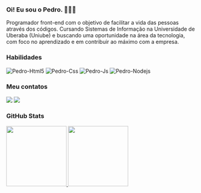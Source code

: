 ### Oi! Eu sou o Pedro. 🙋🏻‍♂️
Programador front-end com o objetivo de facilitar a vida das pessoas através dos códigos. Cursando Sistemas de Informação na Universidade de Uberaba (Uniube) e buscando uma oportunidade na área da tecnologia, com foco no aprendizado e em contribuir ao máximo com a empresa.

### Habilidades
<div style="display: inline_block">
  <img align="center" alt="Pedro-Html5" src="https://img.shields.io/badge/html5-%23E34F26.svg?style=for-the-badge&logo=html5&logoColor=white"/>  
  <img align="center" alt="Pedro-Css" src="https://img.shields.io/badge/css3-%231572B6.svg?style=for-the-badge&logo=css3&logoColor=white"/>   
  <img align="center" alt="Pedro-Js" src="https://img.shields.io/badge/javascript-%23323330.svg?style=for-the-badge&logo=javascript&logoColor=%23F7DF1E"/>  
  <img align="center" alt="Pedro-Nodejs" src="https://img.shields.io/badge/node.js-6DA55F?style=for-the-badge&logo=node.js&logoColor=white"/>  
</div>

### Meu contatos
<div>
  <a href="https://www.linkedin.com/in/pedro-goncalves-gomes/" target="_blanq"><img src="https://img.shields.io/badge/linkedin-%230077B5.svg?style=for-the-badge&logo=linkedin&logoColor=white" target="_blanq"></a>
  <a href="https://www.instagram.com/offpxdrx"" target="_blanq"><img src="https://img.shields.io/badge/Instagram-%23E4405F.svg?style=for-the-badge&logo=Instagram&logoColor=white" target="_blanq"></a>
</div>

### GitHub Stats
<div>
  <a href="https://github.com/goncalvespedrogom">
  <img height="160em" src="https://github-readme-stats.vercel.app/api?username=goncalvespedrogom&show_icons=true&theme=github_dark&include_all_commits=true&count_private=true"/>
  <img height="160em" src="https://github-readme-stats.vercel.app/api/top-langs/?username=goncalvespedrogom&layout=compact&langs_count=16&theme=github_dark"/>
</div>








            
           
          
